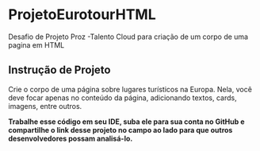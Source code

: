 # ProjetoEurotourHTML
Desafio de Projeto Proz -Talento Cloud para criação de um corpo de uma pagina em HTML 

## Instrução de Projeto

Crie o corpo de uma página sobre lugares turísticos na Europa. Nela, você deve focar apenas no conteúdo da página, adicionando textos, cards, imagens, entre outros. 

<strong>Trabalhe esse código em seu IDE, suba ele para sua conta no GitHub e compartilhe o link desse projeto no campo ao lado para que outros desenvolvedores possam analisá-lo.</strong>

